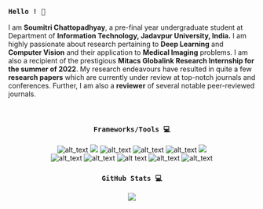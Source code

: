 <h3><code>Hello ! 👋<br/></code></h3> 

<p>I am <b>Soumitri Chattopadhyay</b>, a pre-final year undergraduate student at Department of <b>Information Technology, Jadavpur University, India.</b> I am highly passionate about research pertaining to <b>Deep Learning</b> and <b>Computer Vision</b> and their application to <b>Medical Imaging</b> problems. I am also a recipient of the prestigious <b>Mitacs Globalink Research Internship for the summer of 2022</b>. My research endeavours have resulted in quite a few <b>research papers</b> which are currently under review at top-notch journals and conferences. Further, I am also a <b>reviewer</b> of several notable peer-reviewed journals.</p>

<!--
**soumitri2001/soumitri2001** is a ✨ _special_ ✨ repository because its `README.md` (this file) appears on your GitHub profile.

Here are some ideas to get you started:

- 🔭 I’m currently working on ...
- 🌱 I’m currently learning ...
- 👯 I’m looking to collaborate on ...
- 🤔 I’m looking for help with ...
- 💬 Ask me about ...
- 📫 How to reach me: ...
- 😄 Pronouns: ...
- ⚡ Fun fact: ...23FF9900
-->
<br/>
<h3 align="center"><code> Frameworks/Tools 💻 </code> </h3>

<p align="center">
<img src="https://img.shields.io/badge/Java-%ef4589.svg?&amp;style=for-the-badge&amp;logo=java&amp;logoColor=black" alt="alt_text">
  <img src="https://img.shields.io/badge/c++%20-%2300599C.svg?&style=for-the-badge&logo=c%2B%2B&ogoColor=white">
  <img src="https://img.shields.io/badge/Android-%3DDC84.svg?&amp;style=for-the-badge&amp;logo=android&amp;logoColor=white" alt="alt_text">
  <img src="https://img.shields.io/badge/python%20-%2314354C.svg?&amp;style=for-the-badge&amp;logo=python&amp;logoColor=white" alt="alt_text">
  <img src="https://img.shields.io/badge/firebase%20-%23039BE5.svg?&amp;style=for-the-badge&amp;logo=firebase" alt="alt_text">
  <img src="https://img.shields.io/badge/git%20-%223FF9900.svg?&style=for-the-badge&logo=git&logoColor=white"/>
  <br>
  <img src="https://img.shields.io/badge/numpy-%ef4589.svg?&amp;style=for-the-badge&amp;logo=numpy&amp;logoColor=black" alt="alt_text">
  <img src="https://img.shields.io/badge/pytorch%20-%23013243.svg?&amp;style=for-the-badge&amp;logo=pytorch&amp;logoColor=white" alt="alt_text">
  <img src="https://img.shields.io/badge/latex%20-%23039FFF.svg?&amp;style=for-the-badge&amp;logo=latex" alt="alt text">
  <img src="https://img.shields.io/badge/sklearn%20-%23F05033.svg?&amp;style=for-the-badge&amp;logo=scikit-learn&amp;logoColor=white" alt="alt_text">
  <img src="https://img.shields.io/badge/Tensorflow%20-%23013243.svg?&amp;style=for-the-badge&amp;logo=tensorflow&amp;logoColor=yellow" alt="alt_text">
</p>

   <h3 align="center"><code> GitHub Stats 💻 </code> </h3>
   
<p align="center">  <a href="https://github.com/soumitri2001"><img src="https://github-readme-stats.vercel.app/api?username=soumitri2001&amp;theme=dracula&amp;count_private=true&amp;include_all_commits=true&amp;show_icons=true" alt=" "></a></p>

  
